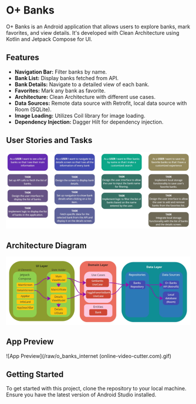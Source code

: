 # O+ Banks

O+ Banks is an Android application that allows users to explore banks, mark favorites, and view details. It's developed with Clean Architecture using Kotlin and Jetpack Compose for UI.

## Features

- **Navigation Bar:** Filter banks by name.
- **Bank List:** Display banks fetched from API.
- **Bank Details:** Navigate to a detailed view of each bank.
- **Favorites:** Mark any bank as favorite.
- **Architecture:** Clean Architecture with different use cases.
- **Data Sources:** Remote data source with Retrofit, local data source with Room (SQLite).
- **Image Loading:** Utilizes Coil library for image loading.
- **Dependency Injection:** Dagger Hilt for dependency injection.

## User Stories and Tasks

![User Stories and Tasks](/raw/UserStories.jpg)

## Architecture Diagram

![Architecture Diagram](/raw/Architecture.jpg)

## App Preview

![App Preview](/raw/o_banks_internet (online-video-cutter.com).gif)

## Getting Started

To get started with this project, clone the repository to your local machine. Ensure you have the latest version of Android Studio installed.

